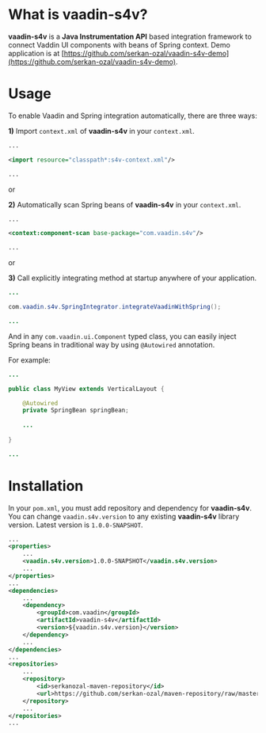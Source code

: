 What is vaadin-s4v?
==============

**vaadin-s4v** is a **Java Instrumentation API** based integration framework to connect Vaddin UI components with beans of Spring context. Demo application is at [https://github.com/serkan-ozal/vaadin-s4v-demo](https://github.com/serkan-ozal/vaadin-s4v-demo).

Usage
=======

To enable Vaadin and Spring integration automatically, there are three ways:

**1)** Import `context.xml` of **vaadin-s4v** in your `context.xml`.

~~~~~ xml
...

<import resource="classpath*:s4v-context.xml"/>

...
~~~~~

or

**2)** Automatically scan Spring beans of **vaadin-s4v** in your `context.xml`.

~~~~~ xml
...

<context:component-scan base-package="com.vaadin.s4v"/>

...
~~~~~

or

**3)** Call explicitly integrating method at startup anywhere of your application.

~~~~~ java
...

com.vaadin.s4v.SpringIntegrator.integrateVaadinWithSpring();

...
~~~~~

And in any `com.vaadin.ui.Component` typed class, you can easily inject Spring beans in traditional way by using `@Autowired` annotation.

For example:

~~~~~ java
...

public class MyView extends VerticalLayout {

	@Autowired
	private SpringBean springBean;
	
	...
	
}	

...
~~~~~

Installation
=======

In your `pom.xml`, you must add repository and dependency for **vaadin-s4v**. 
You can change `vaadin.s4v.version` to any existing **vaadin-s4v** library version.
Latest version is `1.0.0-SNAPSHOT`.

~~~~~ xml
...
<properties>
    ...
    <vaadin.s4v.version>1.0.0-SNAPSHOT</vaadin.s4v.version>
    ...
</properties>
...
<dependencies>
    ...
	<dependency>
		<groupId>com.vaadin</groupId>
		<artifactId>vaadin-s4v</artifactId>
		<version>${vaadin.s4v.version}</version>
	</dependency>
	...
</dependencies>
...
<repositories>
	...
	<repository>
		<id>serkanozal-maven-repository</id>
		<url>https://github.com/serkan-ozal/maven-repository/raw/master/</url>
	</repository>
	...
</repositories>
...
~~~~~
